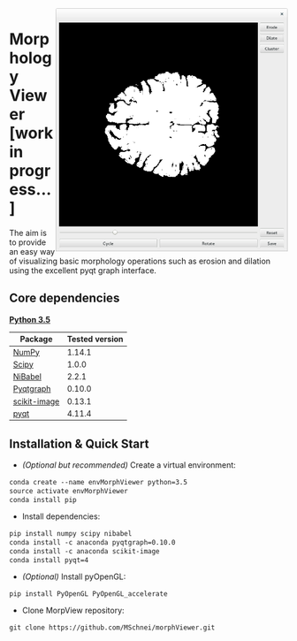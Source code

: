<img src="morphViewer.png" width=420 align="right" />

# Morphology Viewer [work in progress...]

The aim is to provide an easy way of visualizing basic morphology operations
such as erosion and dilation using the excellent pyqt graph interface.

## Core dependencies
[**Python 3.5**](https://www.python.org/download/releases/3.5/)

| Package                                   | Tested version |
|-------------------------------------------|----------------|
| [NumPy](http://www.numpy.org/)            | 1.14.1         |
| [Scipy](https://www.scipy.org/)           | 1.0.0          |
| [NiBabel](http://nipy.org/nibabel/)       | 2.2.1          |
| [Pyqtgraph](http://www.pyqtgraph.org/)    | 0.10.0         |
| [scikit-image](http://scikit-image.org)   | 0.13.1         |
| [pyqt](https://en.wikipedia.org/wiki/PyQt)| 4.11.4         |

## Installation & Quick Start

- _(Optional but recommended)_ Create a virtual environment:
```
conda create --name envMorphViewer python=3.5
source activate envMorphViewer
conda install pip
```
- Install dependencies:
```
pip install numpy scipy nibabel
conda install -c anaconda pyqtgraph=0.10.0
conda install -c anaconda scikit-image
conda install pyqt=4
```
- _(Optional)_ Install pyOpenGL:
```
pip install PyOpenGL PyOpenGL_accelerate
```
- Clone MorpView repository:
```
git clone https://github.com/MSchnei/morphViewer.git
```
